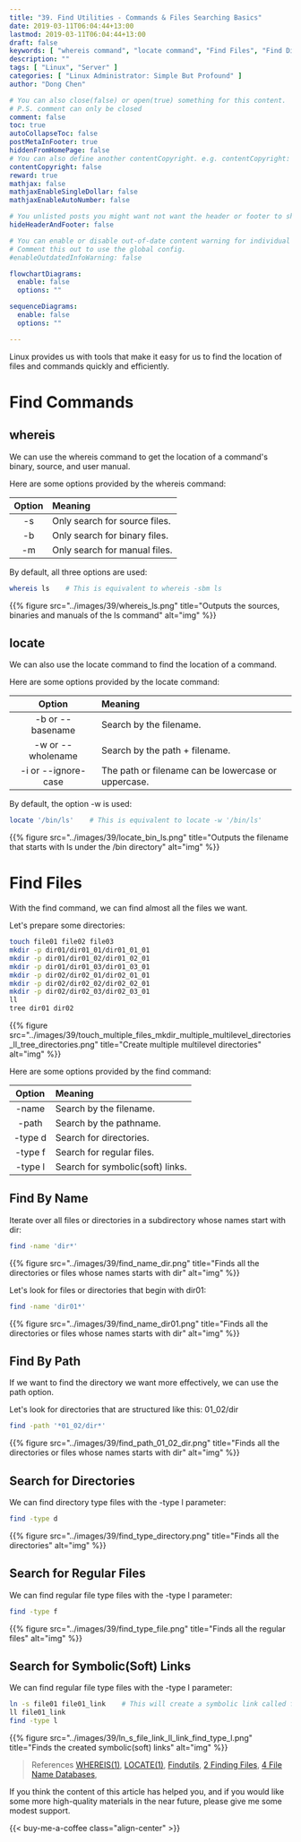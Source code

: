 ```yaml
---
title: "39. Find Utilities - Commands & Files Searching Basics"
date: 2019-03-11T06:04:44+13:00
lastmod: 2019-03-11T06:04:44+13:00
draft: false
keywords: [ "whereis command", "locate command", "Find Files", "Find Directories", "Find By Name", "Find By Path", "Search for Directories", "Search for Regular Files", "Search for Symbolic(Soft) Links" ]
description: ""
tags: [ "Linux", "Server" ]
categories: [ "Linux Administrator: Simple But Profound" ]
author: "Dong Chen"

# You can also close(false) or open(true) something for this content.
# P.S. comment can only be closed
comment: false
toc: true
autoCollapseToc: false
postMetaInFooter: true
hiddenFromHomePage: false
# You can also define another contentCopyright. e.g. contentCopyright: "This is another copyright."
contentCopyright: false
reward: true
mathjax: false
mathjaxEnableSingleDollar: false
mathjaxEnableAutoNumber: false

# You unlisted posts you might want not want the header or footer to show
hideHeaderAndFooter: false

# You can enable or disable out-of-date content warning for individual post.
# Comment this out to use the global config.
#enableOutdatedInfoWarning: false

flowchartDiagrams:
  enable: false
  options: ""

sequenceDiagrams: 
  enable: false
  options: ""

---
```


Linux provides us with tools that make it easy for us to find the location of files and commands quickly and efficiently.

<!--more-->

# Find Commands

## whereis

We can use the whereis command to get the location of a command's binary, source, and user manual.

Here are some options provided by the whereis command:

| Option | Meaning |
|:-------------:|:---------------|
| -s | Only search for source files. |
| -b | Only search for binary files. |
| -m | Only search for manual files. |

By default, all three options are used:

```bash
whereis ls    # This is equivalent to whereis -sbm ls
```

{{% figure src="../images/39/whereis_ls.png" title="Outputs the sources, binaries and manuals of the ls command" alt="img" %}}

## locate

We can also use the locate command to find the location of a command.

Here are some options provided by the locate command:

| Option | Meaning |
|:-------------:|:---------------|
| -b or --basename | Search by the filename. |
| -w or --wholename | Search by the path + filename. |
| -i or --ignore-case | The path or filename can be lowercase or uppercase. |

By default, the option -w is used:

```bash
locate '/bin/ls'    # This is equivalent to locate -w '/bin/ls'
```

{{% figure src="../images/39/locate_bin_ls.png" title="Outputs the filename that starts with ls under the /bin directory" alt="img" %}}

# Find Files

With the find command, we can find almost all the files we want.

Let's prepare some directories:

```bash
touch file01 file02 file03
mkdir -p dir01/dir01_01/dir01_01_01
mkdir -p dir01/dir01_02/dir01_02_01
mkdir -p dir01/dir01_03/dir01_03_01
mkdir -p dir02/dir02_01/dir02_01_01
mkdir -p dir02/dir02_02/dir02_02_01
mkdir -p dir02/dir02_03/dir02_03_01
ll
tree dir01 dir02
```

{{% figure src="../images/39/touch_multiple_files_mkdir_multiple_multilevel_directories_ll_tree_directories.png" title="Create multiple multilevel directories" alt="img" %}}

Here are some options provided by the find command:

| Option | Meaning |
|:-------------:|:---------------|
| -name | Search by the filename. |
| -path | Search by the pathname. |
| -type d | Search for directories. |
| -type f | Search for regular files. |
| -type l | Search for symbolic(soft) links. |

## Find By Name

Iterate over all files or directories in a subdirectory whose names start with dir:

```bash
find -name 'dir*'
```

{{% figure src="../images/39/find_name_dir.png" title="Finds all the directories or files whose names starts with dir" alt="img" %}}

Let's look for files or directories that begin with dir01:

```bash
find -name 'dir01*'
```

{{% figure src="../images/39/find_name_dir01.png" title="Finds all the directories or files whose names starts with dir" alt="img" %}}

## Find By Path

If we want to find the directory we want more effectively, we can use the path option.

Let's look for directories that are structured like this: 01_02/dir

```bash
find -path '*01_02/dir*'
```

{{% figure src="../images/39/find_path_01_02_dir.png" title="Finds all the directories or files whose names starts with dir" alt="img" %}}

## Search for Directories

We can find directory type files with the -type l parameter:

```bash
find -type d
```

{{% figure src="../images/39/find_type_directory.png" title="Finds all the directories" alt="img" %}}

## Search for Regular Files

We can find regular file type files with the -type l parameter:

```bash
find -type f
```

{{% figure src="../images/39/find_type_file.png" title="Finds all the regular files" alt="img" %}}

## Search for Symbolic(Soft) Links

We can find regular file type files with the -type l parameter:

```bash
ln -s file01 file01_link    # This will create a symbolic link called file01_link
ll file01_link
find -type l
```

{{% figure src="../images/39/ln_s_file_link_ll_link_find_type_l.png" title="Finds the created symbolic(soft) links" alt="img" %}}

> References
> [WHEREIS(1)](http://man7.org/linux/man-pages/man1/whereis.1.html),
> [LOCATE(1)](http://man7.org/linux/man-pages/man1/locate.1.html),
> [Findutils](https://www.gnu.org/software/findutils/),
> [2 Finding Files](https://www.gnu.org/software/findutils/manual/html_node/find_html/Finding-Files.html),
> [4 File Name Databases](https://www.gnu.org/software/findutils/manual/html_node/find_html/Databases.html),

If you think the content of this article has helped you, and if you would like some more high-quality materials in the near future, please give me some modest support.

<!-- Buy Me a Coffee Button -->
{{< buy-me-a-coffee class="align-center" >}}
